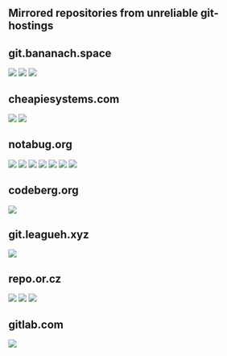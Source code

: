 
Mirrored repositories from unreliable git-hostings
------

## git.bananach.space
![](https://github.com/minetest-mirrors/minetest-mirrors/workflows/advtrains/badge.svg)
![](https://github.com/minetest-mirrors/minetest-mirrors/workflows/ehlphabet/badge.svg)
![](https://github.com/minetest-mirrors/minetest-mirrors/workflows/advtrains_platform/badge.svg)

## cheapiesystems.com
![](https://github.com/minetest-mirrors/minetest-mirrors/workflows/digistuff/badge.svg)
![](https://github.com/minetest-mirrors/minetest-mirrors/workflows/invsaw/badge.svg)

## notabug.org
![](https://github.com/minetest-mirrors/minetest-mirrors/workflows/bonemeal/badge.svg)
![](https://github.com/minetest-mirrors/minetest-mirrors/workflows/ambience/badge.svg)
![](https://github.com/minetest-mirrors/minetest-mirrors/workflows/bakedclay/badge.svg)
![](https://github.com/minetest-mirrors/minetest-mirrors/workflows/farming/badge.svg)
![](https://github.com/minetest-mirrors/minetest-mirrors/workflows/wine/badge.svg)
![](https://github.com/minetest-mirrors/minetest-mirrors/workflows/falling_item/badge.svg)
![](https://github.com/minetest-mirrors/minetest-mirrors/workflows/mobs_redo/badge.svg)

## codeberg.org
![](https://github.com/minetest-mirrors/minetest-mirrors/workflows/hidden_doors/badge.svg)

## git.leagueh.xyz
![](https://github.com/minetest-mirrors/minetest-mirrors/workflows/playerfactions/badge.svg)

## repo.or.cz
![](https://github.com/minetest-mirrors/minetest-mirrors/workflows/easyvend/badge.svg)
![](https://github.com/minetest-mirrors/minetest-mirrors/workflows/hudbars/badge.svg)
![](https://github.com/minetest-mirrors/minetest-mirrors/workflows/hbarmor/badge.svg)

## gitlab.com
![](https://github.com/minetest-mirrors/minetest-mirrors/workflows/pipeworks/badge.svg)
